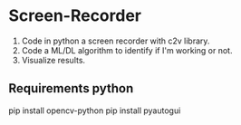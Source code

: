 # Screen-Recorder
1. Code in python a screen recorder with c2v library.
2. Code a ML/DL algorithm to identify if I'm working or not.
3. Visualize results.

## Requirements python 
pip install opencv-python
pip install pyautogui
